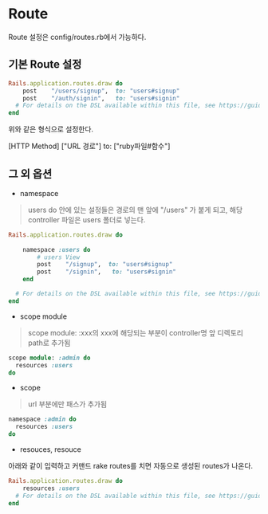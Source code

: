 # Route

Route 설정은 config/routes.rb에서 가능하다.

## 기본 Route 설정

```ruby
Rails.application.routes.draw do
    post    "/users/signup",  to: "users#signup"
    post    "/auth/signin",   to: "users#signin"
  # For details on the DSL available within this file, see https://guides.rubyonrails.org/routing.html
end
```

위와 같은 형식으로 설정한다.

[HTTP Method] ["URL 경로"] to: ["ruby파일#함수"]

## 그 외 옵션

* namespace
>users do 안에 있는 설정들은 경로의 맨 앞에 "/users" 가 붙게 되고, 해당 controller 파일은 users 폴더로 넣는다.

```ruby
Rails.application.routes.draw do
  
    namespace :users do
        # users View
        post    "/signup",  to: "users#signup"
        post    "/signin",   to: "users#signin"
    end

  # For details on the DSL available within this file, see https://guides.rubyonrails.org/routing.html
end
```

* scope module
>scope module: :xxx의 xxx에 해당되는 부분이 controller명 앞 디렉토리 path로 추가됨

```ruby
scope module: :admin do
  resources :users
do
```

* scope
>url 부분에만 패스가 추가됨

```ruby
namespace :admin do
  resources :users
do
```

* resouces, resouce

아래와 같이 입력하고 커맨드 rake routes를 치면 자동으로 생성된 routes가 나온다.

```ruby
Rails.application.routes.draw do
    resources :users
  # For details on the DSL available within this file, see https://guides.rubyonrails.org/routing.html
end
```
